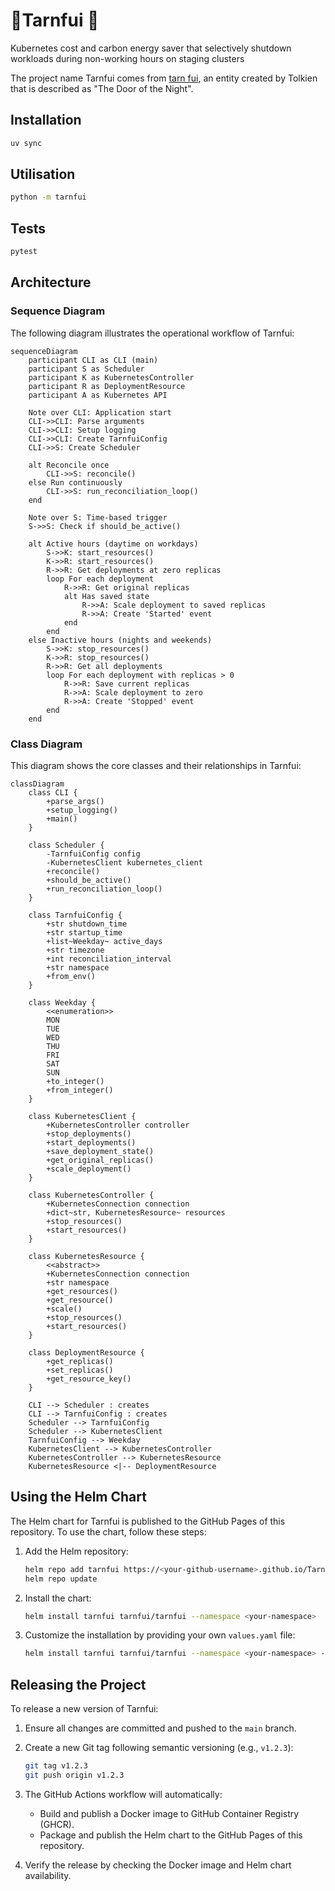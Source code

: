 # 🚪Tarnfui 🌠

Kubernetes cost and carbon energy saver that selectively shutdown workloads during non-working hours on staging clusters

The project name Tarnfui comes from [tarn fui](https://www.elfdict.com/wt/520573), an entity created by Tolkien that is described as "The Door of the Night".

## Installation

```bash
uv sync
```

## Utilisation

```bash
python -m tarnfui
```

## Tests

```bash
pytest
```

## Architecture

### Sequence Diagram

The following diagram illustrates the operational workflow of Tarnfui:

```mermaid
sequenceDiagram
    participant CLI as CLI (main)
    participant S as Scheduler
    participant K as KubernetesController
    participant R as DeploymentResource
    participant A as Kubernetes API

    Note over CLI: Application start
    CLI->>CLI: Parse arguments
    CLI->>CLI: Setup logging
    CLI->>CLI: Create TarnfuiConfig
    CLI->>S: Create Scheduler
    
    alt Reconcile once
        CLI->>S: reconcile()
    else Run continuously
        CLI->>S: run_reconciliation_loop()
    end
    
    Note over S: Time-based trigger
    S->>S: Check if should_be_active()
    
    alt Active hours (daytime on workdays)
        S->>K: start_resources()
        K->>R: start_resources()
        R->>R: Get deployments at zero replicas
        loop For each deployment
            R->>R: Get original replicas
            alt Has saved state
                R->>A: Scale deployment to saved replicas
                R->>A: Create 'Started' event
            end
        end
    else Inactive hours (nights and weekends)
        S->>K: stop_resources()
        K->>R: stop_resources()
        R->>R: Get all deployments
        loop For each deployment with replicas > 0
            R->>R: Save current replicas
            R->>A: Scale deployment to zero
            R->>A: Create 'Stopped' event
        end
    end
```

### Class Diagram

This diagram shows the core classes and their relationships in Tarnfui:

```mermaid
classDiagram
    class CLI {
        +parse_args()
        +setup_logging()
        +main()
    }
    
    class Scheduler {
        -TarnfuiConfig config
        -KubernetesClient kubernetes_client
        +reconcile()
        +should_be_active()
        +run_reconciliation_loop()
    }
    
    class TarnfuiConfig {
        +str shutdown_time
        +str startup_time
        +list~Weekday~ active_days
        +str timezone
        +int reconciliation_interval
        +str namespace
        +from_env()
    }
    
    class Weekday {
        <<enumeration>>
        MON
        TUE
        WED
        THU
        FRI
        SAT
        SUN
        +to_integer()
        +from_integer()
    }
    
    class KubernetesClient {
        +KubernetesController controller
        +stop_deployments()
        +start_deployments()
        +save_deployment_state()
        +get_original_replicas()
        +scale_deployment()
    }
    
    class KubernetesController {
        +KubernetesConnection connection
        +dict~str, KubernetesResource~ resources
        +stop_resources()
        +start_resources()
    }
    
    class KubernetesResource {
        <<abstract>>
        +KubernetesConnection connection
        +str namespace
        +get_resources()
        +get_resource()
        +scale()
        +stop_resources()
        +start_resources()
    }
    
    class DeploymentResource {
        +get_replicas()
        +set_replicas()
        +get_resource_key()
    }
    
    CLI --> Scheduler : creates
    CLI --> TarnfuiConfig : creates
    Scheduler --> TarnfuiConfig
    Scheduler --> KubernetesClient
    TarnfuiConfig --> Weekday
    KubernetesClient --> KubernetesController
    KubernetesController --> KubernetesResource
    KubernetesResource <|-- DeploymentResource
```

## Using the Helm Chart

The Helm chart for Tarnfui is published to the GitHub Pages of this repository. To use the chart, follow these steps:

1. Add the Helm repository:

   ```bash
   helm repo add tarnfui https://<your-github-username>.github.io/Tarnfui
   helm repo update
   ```

2. Install the chart:

   ```bash
   helm install tarnfui tarnfui/tarnfui --namespace <your-namespace>
   ```

3. Customize the installation by providing your own `values.yaml` file:

   ```bash
   helm install tarnfui tarnfui/tarnfui --namespace <your-namespace> -f values.yaml
   ```

## Releasing the Project

To release a new version of Tarnfui:

1. Ensure all changes are committed and pushed to the `main` branch.
2. Create a new Git tag following semantic versioning (e.g., `v1.2.3`):

   ```bash
   git tag v1.2.3
   git push origin v1.2.3
   ```

3. The GitHub Actions workflow will automatically:
   - Build and publish a Docker image to GitHub Container Registry (GHCR).
   - Package and publish the Helm chart to the GitHub Pages of this repository.

4. Verify the release by checking the Docker image and Helm chart availability.
